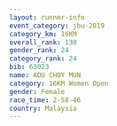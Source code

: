 ```yaml
---
layout: runner-info 
event_category: jbu-2019 
category_km: 16KM  
overall_rank: 130
gender_rank: 24
category_rank: 24
bib: 63023
name: AOU CHOY MUN
category: 16KM Women Open
gender: Female
race_time: 2-58-46
country: Malaysia
---
```

